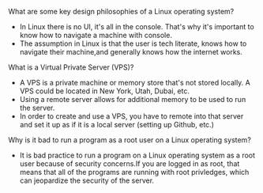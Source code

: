 What are some key design philosophies of a Linux operating system?
- In Linux there is no UI, it's all in the console. That's why it's important to know how to navigate a machine with console.
- The assumption in Linux is that the user is tech literate, knows how to navigate their machine,and generally knows how the internet works.

What is a Virtual Private Server (VPS)?
- A VPS is a private machine or memory store that's not stored locally. A VPS could be located in New York, Utah, Dubai, etc.
- Using a remote server allows for additional memory to be used to run the server.
- In order to create and use a VPS, you have to remote into that server and set it up as if it is a local server (setting up Github, etc.)

Why is it bad to run a program as a root user on a Linux operating system?
- It is bad practice to run a program on a Linux operating system as a root user because of security concerns.If you are logged in as root, that means that all of the programs are running with root privledges, which can jeopardize the security of the server.



